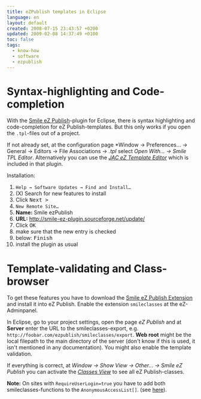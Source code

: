 ```yaml
---
title: eZPublish templates in Eclipse
language: en
layout: default
created: 2008-07-15 23:43:57 +0200
updated: 2009-02-08 14:37:49 +0100
toc: false
tags:
  - know-how
  - software
  - ezpublish
---
```

Syntax-highlighting and Code-completion
=======================================

With the [Smile eZ Publish](http://smile-ez-plugin.sourceforge.net/)-plugin for Eclipse, there is syntax highlighting
and code-completion for eZ Publish-templates. But this only works if you open the `.tpl`-files out of a project.

If not already set, at the configuration page *Window → Preferences… → General → Editors → File Associations → *.tpl*
select *Open With… → Smile TPL Editor*. Alternatively you can use the *[JAC eZ Template Editor](http://ez.no/developer/contribs/3rd_party/eclipse_plugin_jac_ez_template_editor)*
which is included in that plugin.

Installation:

1. `Help → Software Updates → Find and Install…`
1. (X) Search for new features to install
1. Click <kbd>Next ></kbd>
1. `New Remote Site…`
1. **Name:** Smile ezPublish
1. **URL:** http://smile-ez-plugin.sourceforge.net/update/
1. Click <kbd>OK</kbd>
1. make sure that the new entry is checked
1. below: <kbd>Finish</kbd>
1. install the plugin as usual


Template-validating and Class-browser
=====================================

To get these features you have to download the [Smile eZ Publish Extension](http://sourceforge.net/project/showfiles.php?group_id=190833&package_id=224521)
and install it into eZ Publish. Enable the extension `smileclasses` at the eZ-Adminpanel.

In Eclipse, go to your project settings, open the page *eZ Publish* and at **Server** enter the URL to the
smileclasses-export, e.g. `http://foobar.com/ezpublish/smileclasses/export`. **Web root** might be the local filepath
to the main directory of the server (don't know if this is used, it isn't mentioned in any documentation). You might
also enable the template validation.

If everything is correct, at *Window → Show View → Other… → Smile eZ Publish* you can activate the *[Classes View](http://smile-ez-plugin.sourceforge.net/screen1.jpg)*
to see all eZ Publish-classes.

**Note:** On sites with `RequireUserLogin=true` you have to add both smileclasses-functions to the `AnonymousAccessList[]`.
(see [here](http://sourceforge.net/tracker/index.php?func=detail&aid=1694375&group_id=190833&atid=934946)).
